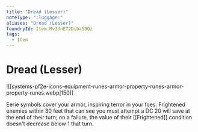 ```yaml
---
title: "Dread (Lesser)"
noteType: ":luggage:"
aliases: "Dread (Lesser)"
foundryId: Item.Mv33nET2Diba59Qz
tags:
  - Item
---
```


# Dread (Lesser)
![[systems-pf2e-icons-equipment-runes-armor-property-runes-armor-property-runes.webp|150]]

Eerie symbols cover your armor, inspiring terror in your foes. Frightened enemies within 30 feet that can see you must attempt a DC 20 will save at the end of their turn; on a failure, the value of their [[Frightened]] condition doesn't decrease below 1 that turn.
